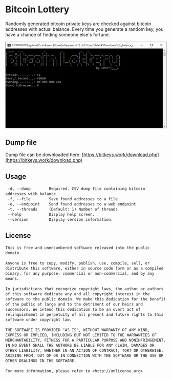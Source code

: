 # Bitcoin Lottery
Randomly generated bitcoin private keys are checked against bitcoin addresses with actual balance. Every time you generate a random key, you have a chance of finding someone else's fortune.

![Screenshot](screenshot.png)

## Dump file
Dump file can be downloaded here: [https://bitkeys.work/download.php](https://bitkeys.work/download.php)

## Usage
```
 -d, --dump        Required. CSV dump file containing bitcoin addresses with balance
 -f, --file        Save found addresses to a file
 -e, --endpoint    Send found addresses to a web endpoint
 -t, --threads     (Default: 1) Number of threads
 --help            Display help screen.
 --version         Display version information.
 ```

## License

```
This is free and unencumbered software released into the public domain.

Anyone is free to copy, modify, publish, use, compile, sell, or
distribute this software, either in source code form or as a compiled
binary, for any purpose, commercial or non-commercial, and by any
means.

In jurisdictions that recognize copyright laws, the author or authors
of this software dedicate any and all copyright interest in the
software to the public domain. We make this dedication for the benefit
of the public at large and to the detriment of our heirs and
successors. We intend this dedication to be an overt act of
relinquishment in perpetuity of all present and future rights to this
software under copyright law.

THE SOFTWARE IS PROVIDED "AS IS", WITHOUT WARRANTY OF ANY KIND,
EXPRESS OR IMPLIED, INCLUDING BUT NOT LIMITED TO THE WARRANTIES OF
MERCHANTABILITY, FITNESS FOR A PARTICULAR PURPOSE AND NONINFRINGEMENT.
IN NO EVENT SHALL THE AUTHORS BE LIABLE FOR ANY CLAIM, DAMAGES OR
OTHER LIABILITY, WHETHER IN AN ACTION OF CONTRACT, TORT OR OTHERWISE,
ARISING FROM, OUT OF OR IN CONNECTION WITH THE SOFTWARE OR THE USE OR
OTHER DEALINGS IN THE SOFTWARE.

For more information, please refer to <http://unlicense.org>
```